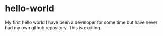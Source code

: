 # hello-world
My first hello world 
I have been a developer for some time but have never had my own github repository.
This is exciting.
